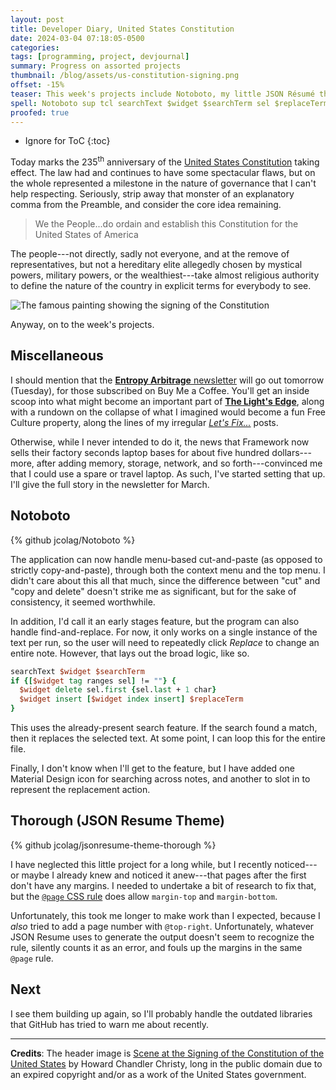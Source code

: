 ```yaml
---
layout: post
title: Developer Diary, United States Constitution
date: 2024-03-04 07:18:05-0500
categories:
tags: [programming, project, devjournal]
summary: Progress on assorted projects
thumbnail: /blog/assets/us-constitution-signing.png
offset: -15%
teaser: This week's projects include Notoboto, my little JSON Résumé theme, and some miscellaneous housekeeping.
spell: Notoboto sup tcl searchText $widget $searchTerm sel $replaceTerm jsonresume
proofed: true
---
```


* Ignore for ToC
{:toc}

Today marks the 235<sup>th</sup> anniversary of the [United States Constitution](https://en.wikipedia.org/wiki/Constitution_of_the_United_States) taking effect.  The law had and continues to have some spectacular flaws, but on the whole represented a milestone in the nature of governance that I can't help respecting.  Seriously, strip away that monster of an explanatory comma from the Preamble, and consider the core idea remaining.

 > We the People...do ordain and establish this Constitution for the United States of America

The people---not directly, sadly not everyone, and at the remove of representatives, but not a hereditary elite allegedly chosen by mystical powers, military powers, or the wealthiest---take almost religious authority to define the nature of the country in explicit terms for everybody to see.

![The famous painting showing the signing of the Constitution](/blog/assets/us-constitution-signing.png "Also shown:  Too many flags on the rear wall.")

Anyway, on to the week's projects.

## Miscellaneous

I should mention that the [**Entropy Arbitrage** newsletter](https://www.buymeacoffee.com/jcolag) will go out tomorrow (Tuesday), for those subscribed on Buy Me a Coffee.  You'll get an inside scoop into what might become an important part of [**The Light's Edge**](https://www.thelightsedge.com/), along with a rundown on the collapse of what I imagined would become a fun Free Culture property, along the lines of my irregular [*Let's Fix...*](/blog/tag/letsfix) posts.

Otherwise, while I never intended to do it, the news that Framework now sells their factory seconds laptop bases for about five hundred dollars---more, after adding memory, storage, network, and so forth---convinced me that I could use a spare or travel laptop.  As such, I've started setting that up.  I'll give the full story in the newsletter for March.

## Notoboto

{% github jcolag/Notoboto %}

The application can now handle menu-based cut-and-paste (as opposed to strictly copy-and-paste), through both the context menu and the top menu.  I didn't care about this all that much, since the difference between "cut" and "copy and delete" doesn't strike me as significant, but for the sake of consistency, it seemed worthwhile.

In addition, I'd call it an early stages feature, but the program can also handle find-and-replace.  For now, it only works on a single instance of the text per run, so the user will need to repeatedly click *Replace* to change an entire note.  However, that lays out the broad logic, like so.

```tcl
searchText $widget $searchTerm
if {[$widget tag ranges sel] != ""} {
  $widget delete sel.first {sel.last + 1 char}
  $widget insert [$widget index insert] $replaceTerm
}
```

This uses the already-present search feature.  If the search found a match, then it replaces the selected text.  At some point, I can loop this for the entire file.

Finally, I don't know when I'll get to the feature, but I have added one Material Design icon for searching across notes, and another to slot in to represent the replacement action.

## Thorough (JSON Resume Theme)

{% github jcolag/jsonresume-theme-thorough %}

I have neglected this little project for a long while, but I recently noticed---or maybe I already knew and noticed it anew---that pages after the first don't have any margins.  I needed to undertake a bit of research to fix that, but the [`@page` CSS rule](https://developer.mozilla.org/en-US/docs/Web/CSS/@page) does allow `margin-top` and `margin-bottom`.

Unfortunately, this took me longer to make work than I expected, because I *also* tried to add a page number with `@top-right`.  Unfortunately, whatever JSON Resume uses to generate the output doesn't seem to recognize the rule, silently counts it as an error, and fouls up the margins in the same `@page` rule.

## Next

I see them building up again, so I'll probably handle the outdated libraries that GitHub has tried to warn me about recently.

* * *

**Credits**:  The header image is [Scene at the Signing of the Constitution of the United States](https://www.aoc.gov/explore-capitol-campus/art/signing-constitution) by Howard Chandler Christy, long in the public domain due to an expired copyright and/or as a work of the United States government.

